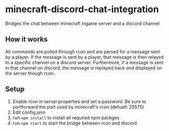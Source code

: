 # minecraft-discord-chat-integration
Bridges the chat between minecraft ingame server and a discord channel

## How it works
All commands are polled through rcon and are parsed for a message sent by a player. If the message is sent by a player, that message is then relayed to a specific channel on a discord server. Furthermore, if a message is sent in that channel on discord, the message is replayed back and displayed on the server though rcon.

## Setup
1. Enable rcon in server.properties and set a password. Be sure to portforward the port used by minecraft's rcon (defualt: 25575)
2. Edit config.json
3. run `npm install` to install all required npm packges
4. run `npm start` to start the bridge between rcon and discord
